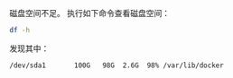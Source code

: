 磁盘空间不足。
执行如下命令查看磁盘空间：
```bash
df -h
```
发现其中：
```
/dev/sda1       100G   98G  2.6G  98% /var/lib/docker
```

